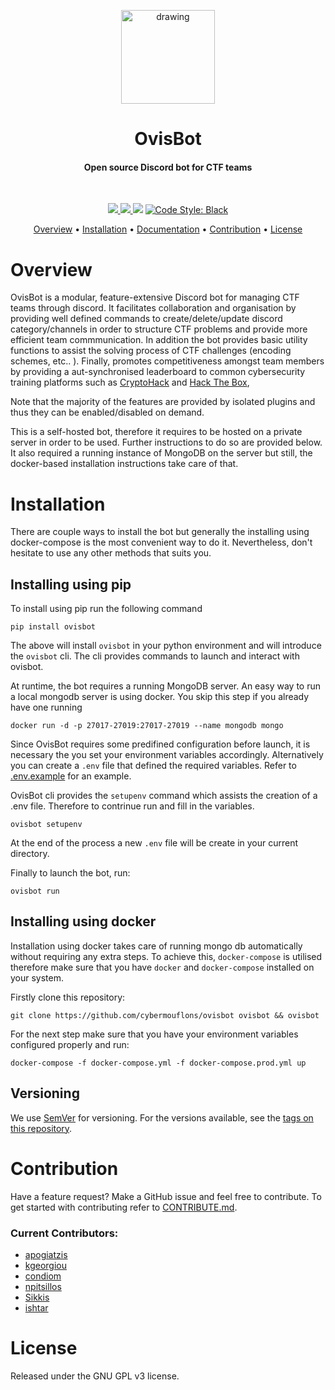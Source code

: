 <p align="center">
  <img src="https://i.imgur.com/XOxm3Zb.png" alt="drawing" width="150"/>
</p>


<h1 align="center">
  OvisBot
</h1>

<h4 align="center">Open source Discord bot for CTF teams</h4>

<br />

<p align="center">

  <a href="https://www.codefactor.io/repository/github/cybermouflons/ovisbot">
    <img src="https://www.codefactor.io/repository/github/cybermouflons/ovisbot/badge">
  </a>

  <a href="http://makeapullrequest.com">
    <img src="https://img.shields.io/badge/PRs-welcome-brightgreen.svg">
  </a>
  <a href="https://github.com/cybermouflons/ovisbot/issues"><img src="https://img.shields.io/github/issues/cybermouflons/ovisbot.svg"/></a>

  <a href="https://github.com/ambv/black">
    <img src="https://img.shields.io/badge/code%20style-black-000000.svg" alt="Code Style: Black">
  </a>  
</p>

<p align="center">
  <a href="#overview">Overview</a>
  •
  <a href="#installation">Installation</a>
  •
  <a href="http://ovisbot.readthedocs.io/en/stable/index.html">Documentation</a>
  •
  <a href="#contribution">Contribution</a>
  •
  <a href="#license">License</a>
</p>

# Overview

OvisBot is a modular, feature-extensive Discord bot for managing CTF teams through discord. It facilitates collaboration and organisation by providing well defined commands to create/delete/update discord category/channels in order to structure CTF problems and provide more efficient team commmunication. In addition the bot provides basic utility functions to assist the solving process of CTF challenges (encoding schemes, etc.. ). Finally, promotes competitiveness amongst team members by providing a aut-synchronised leaderboard to common cybersecurity training platforms such as <a href="https://cryptohack.org/">CryptoHack</a> and <a href="https://www.hackthebox.eu/">Hack The Box</a>, 

Note that the majority of the features are provided by isolated plugins and thus they can be enabled/disabled on demand.

This is a self-hosted bot, therefore it requires to be hosted on a private server in order to be used. Further instructions to do so are provided below. It also required a running instance of MongoDB on the server but still, the docker-based installation instructions take care of that.

# Installation

There are couple ways to install the bot but generally the installing using docker-compose is the most convenient way to do it. Nevertheless, don't hesitate to use any other methods that suits you.

## Installing using pip

To install using pip run the following command
```
pip install ovisbot
```
The above will install `ovisbot` in your python environment and will introduce the `ovisbot` cli. The cli provides commands to launch and interact with ovisbot.

At runtime, the bot requires a running MongoDB server. An easy way to run a local mongodb server is using docker. You skip this step if you already have one running
```
docker run -d -p 27017-27019:27017-27019 --name mongodb mongo
```

Since OvisBot requires some predifined configuration before launch, it is necessary the you set your environment variables accordingly. Alternatively you can create a `.env` file that defined the required variables. Refer to [.env.example](.env.example) for an example.

OvisBot cli provides the `setupenv` command which assists the creation of a .env file. Therefore to contrinue run and fill in the variables.
```
ovisbot setupenv
```
At the end of the process a new `.env` file will be create in your current directory. 

Finally to launch the bot, run:
```
ovisbot run
```

## Installing using docker

Installation using docker takes care of running mongo db automatically without requiring any extra steps. To achieve this, `docker-compose` is utilised therefore make sure that you have `docker` and `docker-compose` installed on your system.

Firstly clone this repository:
```
git clone https://github.com/cybermouflons/ovisbot ovisbot && ovisbot
```

For the next step make sure that you have your environment variables configured properly and run:
```
docker-compose -f docker-compose.yml -f docker-compose.prod.yml up
```

## Versioning

We use [SemVer](http://semver.org/) for versioning. For the versions available, see the [tags on this repository](https://github.com/cybermouflons/ovisbot/tags).

# Contribution

Have a feature request? Make a GitHub issue and feel free to contribute. To get started with contributing refer to [CONTRIBUTE.md](./CONTRIBUTE.md).

### Current Contributors:

- [apogiatzis](https://github.com/apogiatzis)
- [kgeorgiou](https://github.com/kgeorgiou)
- [condiom](https://github.com/condiom)
- [npitsillos](https://github.com/npitsillos)
- [Sikkis](https://github.com/Sikkis)
- [ishtar](https://github.com/xmpf)

# License

Released under the GNU GPL v3 license.
